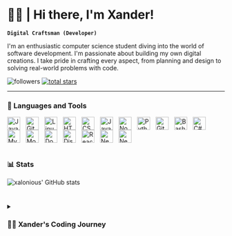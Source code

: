 
# 👋🏼 | Hi there, I'm Xander!

**`Digital Craftsman (Developer)`**

I'm an enthusiastic computer science student diving into the world of software development. I'm passionate about building my own digital creations. I take pride in crafting every aspect, from planning and design to solving real-world problems with code.

<p align="left">
   <img alt="followers" title="Follow me on Github" src="https://custom-icon-badges.demolab.com/github/followers/xalonious?color=236ad3&labelColor=1155ba&style=for-the-badge&logo=person-add&label=Follow&logoColor=white"/></a>
   <a href="https://github.com/xalonious?tab=repositories&sort=stargazers">
   <img alt="total stars" title="Total stars on GitHub" src="https://custom-icon-badges.demolab.com/github/stars/xalonious?color=55960c&style=for-the-badge&labelColor=488207&logo=star"/></a>
</p>

---

### 🧰 Languages and Tools

<img align="left" alt="Java" width="30px" style="padding-right:10px;" src="https://cdn.jsdelivr.net/gh/devicons/devicon/icons/java/java-original.svg"/>
<img align="left" alt="Git" width="30px" style="padding-right:10px;" src="https://cdn.jsdelivr.net/gh/devicons/devicon/icons/git/git-original.svg" />
<img align="left" alt="Linux" width="30px" style="padding-right:10px;" src="https://cdn.jsdelivr.net/gh/devicons/devicon/icons/linux/linux-original.svg" />
<img align="left" alt="HTML" width="30px" style="padding-right:10px;" src="https://cdn.jsdelivr.net/gh/devicons/devicon/icons/html5/html5-plain.svg" />
<img align="left" alt="CSS" width="30px" style="padding-right:10px;" src="https://cdn.jsdelivr.net/gh/devicons/devicon/icons/css3/css3-plain.svg" />
<img align="left" alt="JavaScript" width="30px" style="padding-right:10px;" src="https://cdn.jsdelivr.net/gh/devicons/devicon/icons/javascript/javascript-plain.svg" />
<img align="left" alt="NodeJS" width="30px" style="padding-right:10px;" src="https://cdn.jsdelivr.net/gh/devicons/devicon/icons/nodejs/nodejs-original.svg" />
<img align="left" alt="Python" width="30px" style="padding-right:10px;" src="https://cdn.jsdelivr.net/gh/devicons/devicon/icons/python/python-plain.svg" />
<img align="left" alt="GitHub" width="30px" style="padding-right:10px;" src="https://cdn.jsdelivr.net/gh/devicons/devicon/icons/github/github-original.svg" />
<img align="left" alt="Bash" width="30px" style="padding-right:10px;" src="https://cdn.jsdelivr.net/gh/devicons/devicon/icons/bash/bash-original.svg" />
<img align="left" alt="C#" width="30px" style="padding-right:10px;" src="https://cdn.jsdelivr.net/gh/devicons/devicon/icons/csharp/csharp-plain.svg" />
<img align="left" alt="MySQL" width="30px" style="padding-right:10px;" src="https://cdn.jsdelivr.net/gh/devicons/devicon/icons/mysql/mysql-original.svg" />
<img align="left" alt="MongoDB" width="30px" style="padding-right:10px;" src="https://cdn.jsdelivr.net/gh/devicons/devicon/icons/mongodb/mongodb-plain.svg" />
<img align="left" alt="Docker" width="30px" style="padding-right:10px;" src="https://cdn.jsdelivr.net/gh/devicons/devicon/icons/docker/docker-original-wordmark.svg" />
<img align="left" alt="Discord.js" width="30px" style="padding-right:10px;" src="https://cdn.jsdelivr.net/gh/devicons/devicon/icons/discordjs/discordjs-original.svg" />
<img align="left" alt="React" width="30px" style="padding-right:10px;" src="https://cdn.jsdelivr.net/gh/devicons/devicon/icons/react/react-original.svg" />
<img align="left" alt="Next JS" width="30px" style="padding-right:10px;" src="https://cdn.jsdelivr.net/gh/devicons/devicon/icons/nextjs/nextjs-original.svg" />
<img align="left" alt="Next JS" width="30px" style="padding-right:10px;" src="https://cdn.jsdelivr.net/gh/devicons/devicon/icons/tailwindcss/tailwindcss-original.svg" />

<br clear="left"/>

#


### 📊 Stats

![xalonious' GitHub stats](https://github-readme-stats.vercel.app/api?username=xalonious&show_icons=true&theme=gruvbox)

<!-- ![GitHub Streak](https://streak-stats.demolab.com?user=ForrestKnight&theme=gruvbox&border_radius=4.5) -->

#

<details>
   <summary><h3>👨‍💻 Xander's Coding Journey</h3></summary>

I got into programming when I was quite young, just tinkering with things and trying to figure out how stuff works. It all started with me playing around with Discord bots, which was like a gateway into the world of software development for me. I found it fascinating being able to create something out of nothing.

Nowadays, I'm knee-deep in my computer science studies, and let me tell you, it's a wild ride. I'm constantly learning new things, especially about Java and JavaScript. But it's not just about learning languages; it's about understanding the whole ecosystem of tools and frameworks that make software possible.

My studies have taken me on some interesting detours. I've spent hours poring over lines of code, trying to decipher how it all fits together. And let me tell you, Unix and Linux systems? They're like a whole other world to explore. Plus, I've been grappling with some pretty abstract theoretical concepts, trying to wrap my head around the deeper principles behind coding.

At first, I was all about building cool Discord bots, but then I realized I wanted to be more versatile. So, I started learning about both front-end and back-end development—how to make stuff look good and how to make it work even better.

By the time I finish my studies, I'll be armed with all the knowledge and skills I need to take on whatever challenges come my way. And believe me, I'm ready to make some waves in the world of software once again. So, brace yourself because big things are coming, and I'm just getting started!







